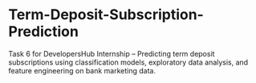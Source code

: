 # Term-Deposit-Subscription-Prediction
Task 6 for DevelopersHub Internship – Predicting term deposit subscriptions using classification models, exploratory data analysis, and feature engineering on bank marketing data.
